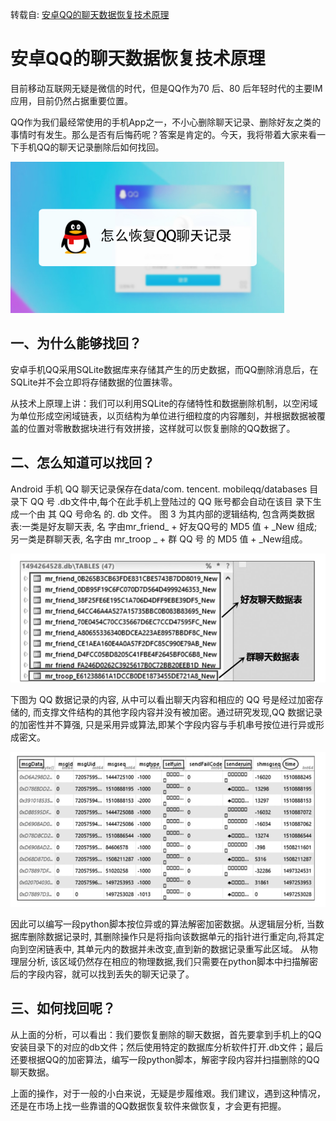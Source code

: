 转载自: [安卓QQ的聊天数据恢复技术原理](https://shunmakeji.com/technology.html#)

# 安卓QQ的聊天数据恢复技术原理

目前移动互联网无疑是微信的时代，但是QQ作为70 后、80 后年轻时代的主要IM应用，目前仍然占据重要位置。

QQ作为我们最经常使用的手机App之一，不小心删除聊天记录、删除好友之类的事情时有发生。那么是否有后悔药呢？答案是肯定的。今天，我将带着大家来看一下手机QQ的聊天记录删除后如何找回。

![](assets/1753886505-6970d8405540f683051a58de3e44ba28.png)

## 一、为什么能够找回？

安卓手机QQ采用SQLite数据库来存储其产生的历史数据，而QQ删除消息后，在SQLite并不会立即将存储数据的位置抹零。

从技术上原理上讲：我们可以利用SQLite的存储特性和数据删除机制，以空闲域为单位形成空闲域链表，以页结构为单位进行细粒度的内容雕刻，并根据数据被覆盖的位置对零散数据块进行有效拼接，这样就可以恢复删除的QQ数据了。

## 二、怎么知道可以找回？

Android 手机 QQ 聊天记录保存在data/com. tencent. mobileqq/databases 目 录下 QQ 号 .db文件中,每个在此手机上登陆过的 QQ 账号都会自动在该目 录下生成一个由 其 QQ 号命名 的. db 文件。 图 3 为其内部的逻辑结构, 包含两类数据表:一类是好友聊天表, 名 字由mr_friend_ + 好友QQ号的 MD5 值 + _New 组成; 另一类是群聊天表, 名字由 mr_troop _ + 群 QQ 号 的 MD5 值 + _New组成。

![](assets/1753886505-08bda69213309bc19fc81dfc81e2cf53.png)

下图为 QQ 数据记录的内容, 从中可以看出聊天内容和相应的 QQ 号是经过加密存储的, 而支撑文件结构的其他字段内容并没有被加密。通过研究发现,QQ 数据记录的加密性并不算强, 只是采用异或算法,即某个字段内容与手机串号按位进行异或形成密文。

![](assets/1753886505-3c7a4c84a931aa41a992c14e7c3c056c.png)

因此可以编写一段python脚本按位异或的算法解密加密数据。从逻辑层分析, 当数据库删除数据记录时, 其删除操作只是将指向该数据单元的指针进行重定向,将其定向到空闲链表中, 其单元内的数据并未改变,直到新的数据记录重写此区域。 从物理层分析, 该区域仍然存在相应的物理数据,我们只需要在python脚本中扫描解密后的字段内容，就可以找到丢失的聊天记录了。

## 三、如何找回呢？

从上面的分析，可以看出：我们要恢复删除的聊天数据，首先要拿到手机上的QQ安装目录下的对应的db文件；然后使用特定的数据库分析软件打开.db文件；最后还要根据QQ的加密算法，编写一段python脚本，解密字段内容并扫描删除的QQ聊天数据。

上面的操作，对于一般的小白来说，无疑是步履维艰。我们建议，遇到这种情况，还是在市场上找一些靠谱的QQ数据恢复软件来做恢复，才会更有把握。